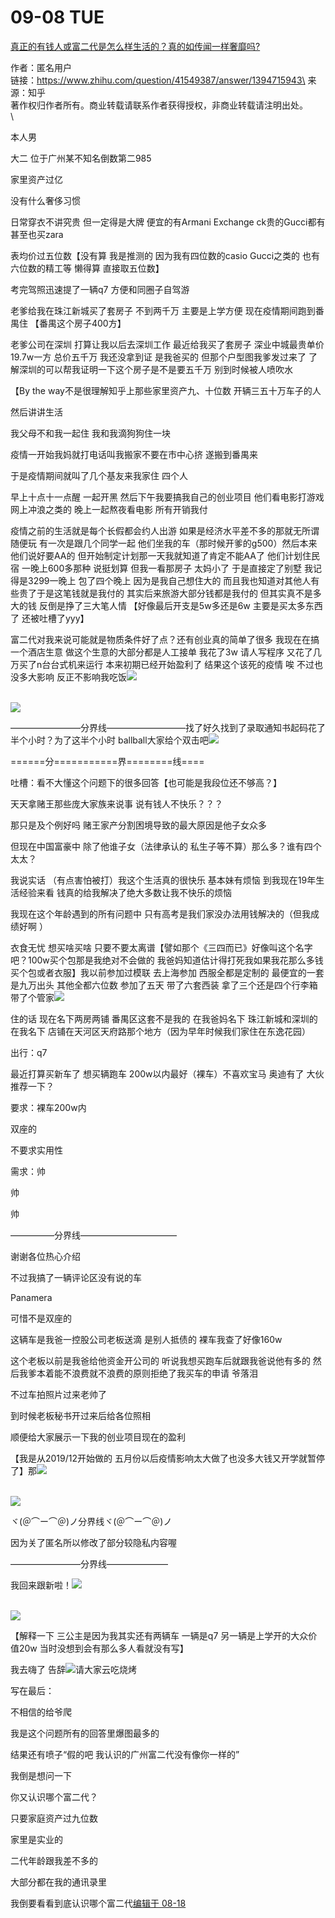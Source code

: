 # 09-08 TUE

[真正的有钱人或富二代是怎么样生活的？真的如传闻一样奢靡吗?](https://www.zhihu.com/question/41549387/answer/1394715943)

作者：匿名用户\
链接：https://www.zhihu.com/question/41549387/answer/1394715943\
来源：知乎\
著作权归作者所有。商业转载请联系作者获得授权，非商业转载请注明出处。\
\


本人男

大二 位于广州某不知名倒数第二985

家里资产过亿

没有什么奢侈习惯

日常穿衣不讲究贵 但一定得是大牌 便宜的有Armani Exchange ck贵的Gucci都有 甚至也买zara

表均价过五位数【没有算 我是推测的 因为我有四位数的casio Gucci之类的 也有六位数的精工等 懒得算 直接取五位数】

考完驾照迅速提了一辆q7 方便和同圈子自驾游

老爹给我在珠江新城买了套房子 不到两千万 主要是上学方便 现在疫情期间跑到番禺住 【番禺这个房子400方】

老爹公司在深圳 打算让我以后去深圳工作 最近给我买了套房子 深业中城最贵单价19.7w一方 总价五千万 我还没拿到证 是我爸买的 但那个户型图我爹发过来了 了解深圳的可以帮我证明一下这个房子是不是要五千万 别到时候被人喷吹水

【By the way不是很理解知乎上那些家里资产九、十位数 开辆三五十万车子的人

然后讲讲生活

我父母不和我一起住 我和我滴狗狗住一块

疫情一开始我妈就打电话叫我搬家不要在市中心挤 遂搬到番禺来

于是疫情期间就叫了几个基友来我家住 四个人

早上十点十一点醒 一起开黑 然后下午我要搞我自己的创业项目 他们看电影打游戏网上冲浪之类的 晚上一起熬夜看电影 所有开销我付

疫情之前的生活就是每个长假都会约人出游 如果是经济水平差不多的那就无所谓 随便玩 有一次是跟几个同学一起 他们坐我的车（那时候开爹的g500）然后本来他们说好要AA的 但开始制定计划那一天我就知道了肯定不能AA了 他们计划住民宿 一晚上600多那种 说挺划算 但我一看那房子 太妈小了 于是直接定了别墅 我记得是3299一晚上 包了四个晚上 因为是我自己想住大的 而且我也知道对其他人有些贵了于是这笔钱就是我付的 其实后来旅游大部分钱都是我付的 但其实真不是多大的钱 反倒是挣了三大笔人情 【好像最后开支是5w多还是6w 主要是买太多东西了 还被吐槽了yyy】

富二代对我来说可能就是物质条件好了点？还有创业真的简单了很多 我现在在搞一个酒店生意 做这个生意的大部分都是人工接单 我花了3w 请人写程序 又花了几万买了n台台式机来运行 本来初期已经开始盈利了 结果这个该死的疫情 唉 不过也没多大影响 反正不影响我吃饭![](https://pic1.zhimg.com/50/v2-3087800013cd1af1f495f53bcefb4e6e\_hd.jpg?source=1940ef5c)

\
![](https://picb.zhimg.com/50/v2-0f6fc898dd23e32330e2e76a32fe8b70\_hd.jpg?source=1940ef5c)

————————分界线—————————找了好久找到了录取通知书起码花了半个小时？为了这半个小时 ballball大家给个双击吧![](https://pic3.zhimg.com/50/v2-5ae006255c1a2e0e9a504ba1b2292eb2\_hd.jpg?source=1940ef5c)

\======分===========界========线====

吐槽：看不大懂这个问题下的很多回答【也可能是我段位还不够高？】

天天拿赌王那些庞大家族来说事 说有钱人不快乐？？？

那只是及个例好吗 赌王家产分割困境导致的最大原因是他子女众多

但现在中国富豪中 除了他谁子女（法律承认的 私生子等不算）那么多？谁有四个太太？

我说实话 （有点害怕被打）我这个生活真的很快乐 基本妹有烦恼 到我现在19年生活经验来看 钱真的给我解决了绝大多数让我不快乐的烦恼

我现在这个年龄遇到的所有问题中 只有高考是我们家没办法用钱解决的（但我成绩好啊 ）

衣食无忧 想买啥买啥 只要不要太离谱【譬如那个《三四而已》好像叫这个名字吧？100w买个包那是我绝对不会做的 我爸妈知道估计得打死我如果我花那么多钱买个包或者衣服】我以前参加过模联 去上海参加 西服全都是定制的 最便宜的一套是九万出头 其他全都六位数 参加了五天 带了六套西装 拿了三个还是四个行李箱 带了个管家![](https://pic2.zhimg.com/50/v2-5ee54bae1be703695f8ebdaa6865a373\_hd.jpg?source=1940ef5c)

住的话 现在名下两房两铺 番禺区这套不是我的 在我爸妈名下 珠江新城和深圳的在我名下 店铺在天河区天府路那个地方（因为早年时候我们家住在东逸花园）

出行：q7

最近打算买新车了 想买辆跑车 200w以内最好（裸车）不喜欢宝马 奥迪有了 大伙推荐一下？

要求：裸车200w内

双座的

不要求实用性

需求：帅

帅

帅

—————分界线———————————

谢谢各位热心介绍

不过我搞了一辆评论区没有说的车

Panamera

可惜不是双座的

这辆车是我爸一控股公司老板送滴 是别人抵债的 裸车我查了好像160w

这个老板以前是我爸给他资金开公司的 听说我想买跑车后就跟我爸说他有多的 然后我爹本着能不浪费就不浪费的原则拒绝了我买车的申请 爷落泪

不过车拍照片过来老帅了

到时候老板秘书开过来后给各位照相

顺便给大家展示一下我的创业项目现在的盈利

【我是从2019/12开始做的 五月份以后疫情影响太大做了也没多大钱又开学就暂停了】那![](https://pic4.zhimg.com/50/v2-270e20c897d035640b9c999aed74c2a7\_hd.jpg?source=1940ef5c)

\
![](https://pic2.zhimg.com/50/v2-80a0acae009d5ad4af914ecf098b5d75\_hd.jpg?source=1940ef5c)

ヾ(＠⌒ー⌒＠)ノ分界线ヾ(＠⌒ー⌒＠)ノ

因为关了匿名所以修改了部分较隐私内容喔

————————分界线———————

我回来跟新啦！![](https://pic1.zhimg.com/50/v2-876fdaec37905bd514794e07bf0869ee\_hd.jpg?source=1940ef5c)

\
![](https://pic4.zhimg.com/50/v2-47c39644d781c026cfe0239cd79d6e36\_hd.jpg?source=1940ef5c)

【解释一下 三公主是因为我其实还有两辆车 一辆是q7 另一辆是上学开的大众价值20w 当时没想到会有那么多人看就没有写】

我去嗨了 告辞![](https://pic2.zhimg.com/80/v2-33c8d4eb0f966e333b7e814aecc21905\_1440w.jpg?source=1940ef5c)请大家云吃烧烤

写在最后：

不相信的给爷爬

我是这个问题所有的回答里爆图最多的

结果还有喷子“假的吧 我认识的广州富二代没有像你一样的”

我倒是想问一下

你又认识哪个富二代？

只要家庭资产过九位数

家里是实业的

二代年龄跟我差不多的

大部分都在我的通讯录里

我倒要看看到底认识哪个富二代[编辑于 08-18](https://www.zhihu.com/question/41549387/answer/1394715943)
